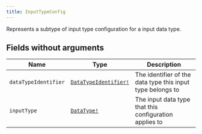 ```yaml
---
title: InputTypeConfig
---
```


Represents a subtype of input type configuration for a input data type.

## Fields without arguments

| Name | Type | Description |
|------|------|-------------|
| `dataTypeIdentifier` | [`DataTypeIdentifier!`](../object/datatypeidentifier.md) | The identifier of the data type this input type belongs to |
| `inputType` | [`DataType!`](../object/datatype.md) | The input data type that this configuration applies to |


